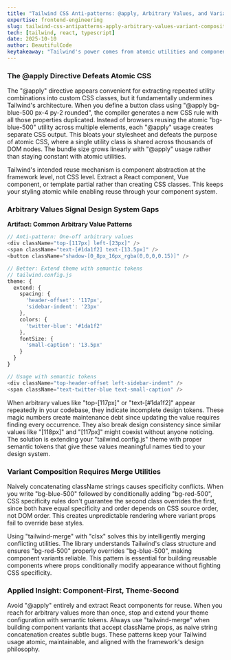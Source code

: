 ```yaml
---
title: "Tailwind CSS Anti-patterns: @apply, Arbitrary Values, and Variant Composition"
expertise: frontend-engineering
slug: tailwind-css-antipatterns-apply-arbitrary-values-variant-composition
tech: [tailwind, react, typescript]
date: 2025-10-10
author: BeautifulCode
keytakeaway: "Tailwind's power comes from atomic utilities and component-level abstraction; avoid @apply, minimize arbitrary values through theme extension, and use merge utilities for reliable variant composition."
---
```


### The @apply Directive Defeats Atomic CSS

The "@apply" directive appears convenient for extracting repeated utility combinations into custom CSS classes, but it fundamentally undermines Tailwind's architecture. When you define a button class using "@apply bg-blue-500 px-4 py-2 rounded", the compiler generates a new CSS rule with all those properties duplicated. Instead of browsers reusing the atomic "bg-blue-500" utility across multiple elements, each "@apply" usage creates separate CSS output. This bloats your stylesheet and defeats the purpose of atomic CSS, where a single utility class is shared across thousands of DOM nodes. The bundle size grows linearly with "@apply" usage rather than staying constant with atomic utilities.

Tailwind's intended reuse mechanism is component abstraction at the framework level, not CSS level. Extract a React component, Vue component, or template partial rather than creating CSS classes. This keeps your styling atomic while enabling reuse through your component system.

### Arbitrary Values Signal Design System Gaps

**Artifact: Common Arbitrary Value Patterns**

```typescript
// Anti-pattern: One-off arbitrary values
<div className="top-[117px] left-[23px]" />
<span className="text-[#1da1f2] text-[13.5px]" />
<button className="shadow-[0_8px_16px_rgba(0,0,0,0.15)]" />

// Better: Extend theme with semantic tokens
// tailwind.config.js
theme: {
  extend: {
    spacing: {
      'header-offset': '117px',
      'sidebar-indent': '23px'
    },
    colors: {
      'twitter-blue': '#1da1f2'
    },
    fontSize: {
      'small-caption': '13.5px'
    }
  }
}

// Usage with semantic tokens
<div className="top-header-offset left-sidebar-indent" />
<span className="text-twitter-blue text-small-caption" />
```

When arbitrary values like "top-[117px]" or "text-[#1da1f2]" appear repeatedly in your codebase, they indicate incomplete design tokens. These magic numbers create maintenance debt since updating the value requires finding every occurrence. They also break design consistency since similar values like "[118px]" and "[117px]" might coexist without anyone noticing. The solution is extending your "tailwind.config.js" theme with proper semantic tokens that give these values meaningful names tied to your design system.

### Variant Composition Requires Merge Utilities

Naively concatenating className strings causes specificity conflicts. When you write "bg-blue-500" followed by conditionally adding "bg-red-500", CSS specificity rules don't guarantee the second class overrides the first, since both have equal specificity and order depends on CSS source order, not DOM order. This creates unpredictable rendering where variant props fail to override base styles.

Using "tailwind-merge" with "clsx" solves this by intelligently merging conflicting utilities. The library understands Tailwind's class structure and ensures "bg-red-500" properly overrides "bg-blue-500", making component variants reliable. This pattern is essential for building reusable components where props conditionally modify appearance without fighting CSS specificity.

### Applied Insight: Component-First, Theme-Second

Avoid "@apply" entirely and extract React components for reuse. When you reach for arbitrary values more than once, stop and extend your theme configuration with semantic tokens. Always use "tailwind-merge" when building component variants that accept className props, as naive string concatenation creates subtle bugs. These patterns keep your Tailwind usage atomic, maintainable, and aligned with the framework's design philosophy.